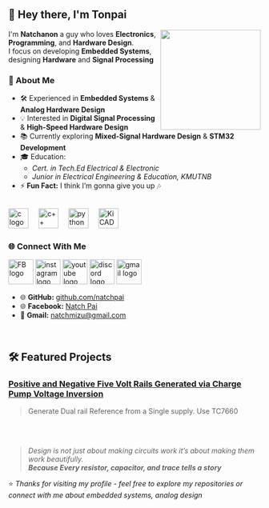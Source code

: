 ## 👋 Hey there, I'm Tonpai

<img align="right" height="200" src="https://i.imgur.com/efcOFbb.gif"  />

I'm **Natchanon** a guy who loves **Electronics**, **Programming**, and **Hardware Design**.  <br/> 
I focus on developing **Embedded Systems**, designing **Hardware** and **Signal Processing**


### 📅 About Me  
- 🛠️ Experienced in **Embedded Systems** & **Analog Hardware Design**  
- 💡 Interested in **Digital Signal Processing** & **High-Speed Hardware Design**  
- 📚 Currently exploring **Mixed-Signal Hardware Design**  & **STM32 Development**
- 🎓 Education:  
  - *Cert. in Tech.Ed Electrical & Electronic*  
  - *Junior in Electrical Engineering & Education, KMUTNB*  
- ⚡ **Fun Fact:** I think I’m gonna give you up 🎶
  
<br/>

<div align="left">
  <img src="https://cdn.jsdelivr.net/gh/devicons/devicon/icons/c/c-original.svg" height="40" alt="c logo"  />
  <img width="12" />
  <img src="https://cdn.jsdelivr.net/gh/devicons/devicon/icons/cplusplus/cplusplus-original.svg" height="40" alt="c++ logo"  />
  <img width="12" />
  <img src="https://cdn.jsdelivr.net/gh/devicons/devicon/icons/python/python-original.svg" height="40" alt="python logo"  />
  <img width="12" />
  <img src="https://avatars.githubusercontent.com/u/3374914?s=200&v=4" height="40" alt="KiCAD logo"  />
  <img width="12" />
</div>


### 🌐 Connect With Me  
  [<img src="https://img.shields.io/static/v1?message=Facebook&logo=Facebook&label=&color=1877F2&logoColor=white&labelColor=&style=for-the-badge" height="50" alt="FB logo" />](https://www.facebook.com/natchpai.jp)
  [<img src="https://img.shields.io/static/v1?message=Instagram&logo=instagram&label=&color=E4405F&logoColor=white&labelColor=&style=for-the-badge" height="50" alt="instagram logo"  />](https://www.instagram.com/natch_pai)
  [<img src="https://img.shields.io/static/v1?message=Youtube&logo=youtube&label=&color=FF0000&logoColor=white&labelColor=&style=for-the-badge" height="50" alt="youtube logo"  />](https://www.youtube.com/@lovegazer)
  [<img src="https://img.shields.io/static/v1?message=Discord&logo=discord&label=&color=7289DA&logoColor=white&labelColor=&style=for-the-badge" height="50" alt="discord logo"  />](https://discordapp.com/users/640000848348446742)
  [<img src="https://img.shields.io/static/v1?message=Gmail&logo=gmail&label=&color=D14836&logoColor=white&labelColor=&style=for-the-badge" height="50" alt="gmail logo"  />](mailto:natchmizu@gmail.com)


- 🌐 **GitHub:** [github.com/natchpai](https://github.com/natchpai)
- 🌐 **Facebook:** [Natch Pai](https://www.facebook.com/natchpai.jp)
- 📧 **Gmail:** [natchmizu@gmail.com](mailto:natchmizu@gmail.com)
<br/>

## 🛠️ Featured Projects

### [Positive and Negative Five Volt Rails Generated via Charge Pump Voltage Inversion]()

> Generate Dual rail Reference from a Single supply. Use TC7660





<br/>
<br/>

> *Design is not just about making circuits work it’s about making them work beautifully.* <br/>
> ***Because Every resistor, capacitor, and trace tells a story***

⭐ *Thanks for visiting my profile - feel free to explore my repositories or connect with me about embedded systems, analog design*





